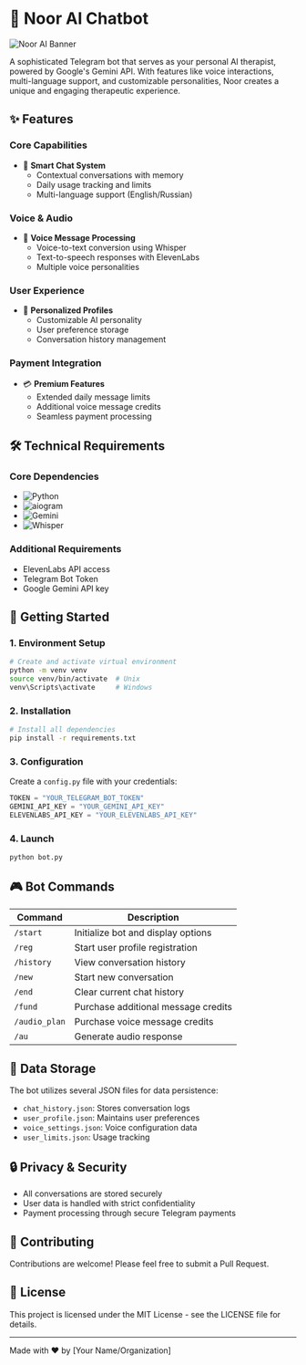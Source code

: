 # 🤖 Noor AI Chatbot

<img src="/api/placeholder/800/200" alt="Noor AI Banner" />

A sophisticated Telegram bot that serves as your personal AI therapist, powered by Google's Gemini API. With features like voice interactions, multi-language support, and customizable personalities, Noor creates a unique and engaging therapeutic experience.

## ✨ Features

### Core Capabilities
- 🎯 **Smart Chat System**
  - Contextual conversations with memory
  - Daily usage tracking and limits
  - Multi-language support (English/Russian)

### Voice & Audio
- 🎤 **Voice Message Processing**
  - Voice-to-text conversion using Whisper
  - Text-to-speech responses with ElevenLabs
  - Multiple voice personalities

### User Experience
- 👤 **Personalized Profiles**
  - Customizable AI personality
  - User preference storage
  - Conversation history management

### Payment Integration
- 💳 **Premium Features**
  - Extended daily message limits
  - Additional voice message credits
  - Seamless payment processing

## 🛠️ Technical Requirements

### Core Dependencies
- ![Python](https://img.shields.io/badge/Python-3.11.9-blue)
- ![aiogram](https://img.shields.io/badge/aiogram-3.17.0-green) 
- ![Gemini](https://img.shields.io/badge/google--generativeai-0.8.4-red) 
- ![Whisper](https://img.shields.io/badge/openai--whisper-20240930-orange)

### Additional Requirements
- ElevenLabs API access
- Telegram Bot Token
- Google Gemini API key

## 🚀 Getting Started

### 1. Environment Setup
```bash
# Create and activate virtual environment
python -m venv venv
source venv/bin/activate  # Unix
venv\Scripts\activate     # Windows
```

### 2. Installation
```bash
# Install all dependencies
pip install -r requirements.txt
```

### 3. Configuration
Create a `config.py` file with your credentials:
```python
TOKEN = "YOUR_TELEGRAM_BOT_TOKEN"
GEMINI_API_KEY = "YOUR_GEMINI_API_KEY"
ELEVENLABS_API_KEY = "YOUR_ELEVENLABS_API_KEY"
```

### 4. Launch
```bash
python bot.py
```

## 🎮 Bot Commands

| Command | Description |
|---------|-------------|
| `/start` | Initialize bot and display options |
| `/reg` | Start user profile registration |
| `/history` | View conversation history |
| `/new` | Start new conversation |
| `/end` | Clear current chat history |
| `/fund` | Purchase additional message credits |
| `/audio_plan` | Purchase voice message credits |
| `/au` | Generate audio response |

## 💾 Data Storage
The bot utilizes several JSON files for data persistence:
- `chat_history.json`: Stores conversation logs
- `user_profile.json`: Maintains user preferences
- `voice_settings.json`: Voice configuration data
- `user_limits.json`: Usage tracking

## 🔒 Privacy & Security
- All conversations are stored securely
- User data is handled with strict confidentiality
- Payment processing through secure Telegram payments

## 🤝 Contributing
Contributions are welcome! Please feel free to submit a Pull Request.

## 📄 License
This project is licensed under the MIT License - see the LICENSE file for details.

---
Made with ❤️ by [Your Name/Organization]
